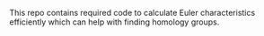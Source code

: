 This repo contains required code to calculate Euler characteristics efficiently which can help with finding homology groups.